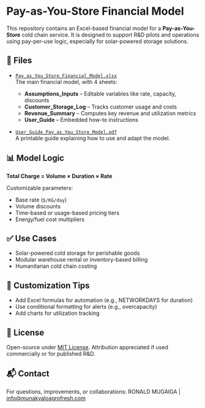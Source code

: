 # Pay-as-You-Store Financial Model

This repository contains an Excel-based financial model for a **Pay-as-You-Store** cold chain service. It is designed to support R&D pilots and operations using pay-per-use logic, especially for solar-powered storage solutions.

## 📁 Files

- [`Pay_as_You_Store_Financial_Model.xlsx`](./Pay_as_You_Store_Financial_Model.xlsx)  
  The main financial model, with 4 sheets:
  - **Assumptions_Inputs** – Editable variables like rate, capacity, discounts
  - **Customer_Storage_Log** – Tracks customer usage and costs
  - **Revenue_Summary** – Computes key revenue and utilization metrics
  - **User_Guide** – Embedded how-to instructions

- [`User_Guide_Pay_as_You_Store_Model.pdf`](./User_Guide_Pay_as_You_Store_Model.pdf)  
  A printable guide explaining how to use and adapt the model.

## 📊 Model Logic

**Total Charge = Volume × Duration × Rate**

Customizable parameters:
- Base rate (`$/KG/day`)
- Volume discounts
- Time-based or usage-based pricing tiers
- Energy/fuel cost multipliers

## ✅ Use Cases

- Solar-powered cold storage for perishable goods
- Modular warehouse rental or inventory-based billing
- Humanitarian cold chain costing

## 🔧 Customization Tips

- Add Excel formulas for automation (e.g., NETWORKDAYS for duration)
- Use conditional formatting for alerts (e.g., overcapacity)
- Add charts for utilization tracking

## 📜 License

Open-source under [MIT License](LICENSE). Attribution appreciated if used commercially or for published R&D.

## 📬 Contact

For questions, improvements, or collaborations: RONALD MUGAIGA | info@munakyaloagrofresh.com

